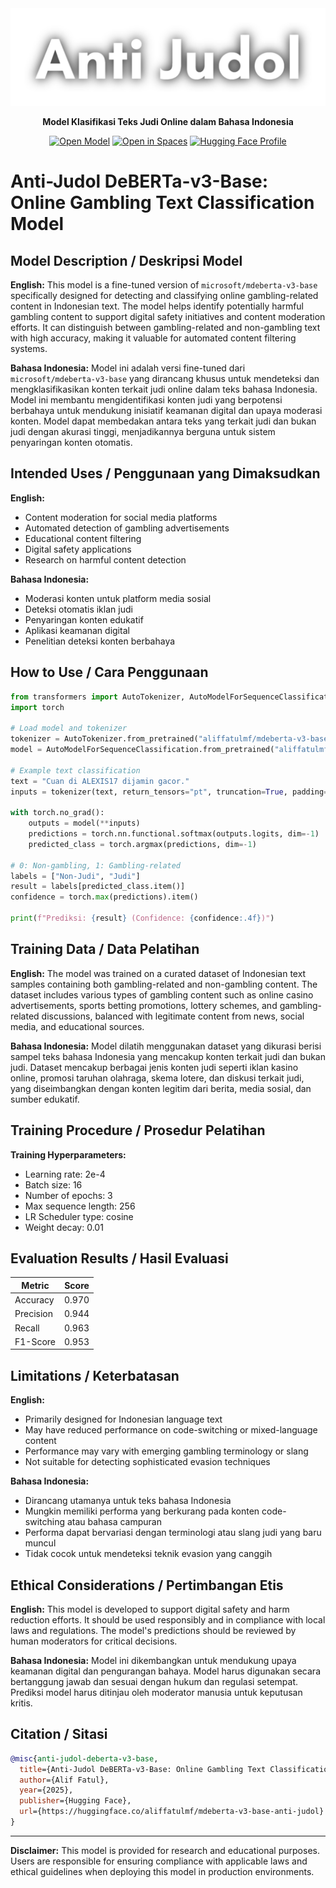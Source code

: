 <div align="center">

<img src="imgs/anti_judol.png" alt="Anti Judol Cover" width="600px">

**Model Klasifikasi Teks Judi Online dalam Bahasa Indonesia**

[![Open Model](https://huggingface.co/datasets/huggingface/badges/resolve/main/model-on-hf-md.svg)](https://huggingface.co/aliffatulmf/mdeberta-v3-base-anti-judol)
[![Open in Spaces](https://huggingface.co/datasets/huggingface/badges/resolve/main/open-in-hf-spaces-md.svg)](https://huggingface.co/spaces/aliffatulmf/judol-comment-classification)
[![Hugging Face Profile](https://huggingface.co/datasets/huggingface/badges/resolve/main/follow-me-on-HF-md.svg)](https://huggingface.co/aliffatulmf)

</div>

# Anti-Judol DeBERTa-v3-Base: Online Gambling Text Classification Model

## Model Description / Deskripsi Model

**English:**
This model is a fine-tuned version of `microsoft/mdeberta-v3-base` specifically designed for detecting and classifying online gambling-related content in Indonesian text. The model helps identify potentially harmful gambling content to support digital safety initiatives and content moderation efforts. It can distinguish between gambling-related and non-gambling text with high accuracy, making it valuable for automated content filtering systems.

**Bahasa Indonesia:**
Model ini adalah versi fine-tuned dari `microsoft/mdeberta-v3-base` yang dirancang khusus untuk mendeteksi dan mengklasifikasikan konten terkait judi online dalam teks bahasa Indonesia. Model ini membantu mengidentifikasi konten judi yang berpotensi berbahaya untuk mendukung inisiatif keamanan digital dan upaya moderasi konten. Model dapat membedakan antara teks yang terkait judi dan bukan judi dengan akurasi tinggi, menjadikannya berguna untuk sistem penyaringan konten otomatis.

## Intended Uses / Penggunaan yang Dimaksudkan

**English:**
- Content moderation for social media platforms
- Automated detection of gambling advertisements
- Educational content filtering
- Digital safety applications
- Research on harmful content detection

**Bahasa Indonesia:**
- Moderasi konten untuk platform media sosial
- Deteksi otomatis iklan judi
- Penyaringan konten edukatif
- Aplikasi keamanan digital
- Penelitian deteksi konten berbahaya

## How to Use / Cara Penggunaan

```python
from transformers import AutoTokenizer, AutoModelForSequenceClassification
import torch

# Load model and tokenizer
tokenizer = AutoTokenizer.from_pretrained("aliffatulmf/mdeberta-v3-base-anti-judol")
model = AutoModelForSequenceClassification.from_pretrained("aliffatulmf/mdeberta-v3-base-anti-judol")

# Example text classification
text = "Cuan di ALEXIS17 dijamin gacor."
inputs = tokenizer(text, return_tensors="pt", truncation=True, padding=True, max_length=256)

with torch.no_grad():
    outputs = model(**inputs)
    predictions = torch.nn.functional.softmax(outputs.logits, dim=-1)
    predicted_class = torch.argmax(predictions, dim=-1)

# 0: Non-gambling, 1: Gambling-related
labels = ["Non-Judi", "Judi"]
result = labels[predicted_class.item()]
confidence = torch.max(predictions).item()

print(f"Prediksi: {result} (Confidence: {confidence:.4f})")
```

## Training Data / Data Pelatihan

**English:**
The model was trained on a curated dataset of Indonesian text samples containing both gambling-related and non-gambling content. The dataset includes various types of gambling content such as online casino advertisements, sports betting promotions, lottery schemes, and gambling-related discussions, balanced with legitimate content from news, social media, and educational sources.

**Bahasa Indonesia:**
Model dilatih menggunakan dataset yang dikurasi berisi sampel teks bahasa Indonesia yang mencakup konten terkait judi dan bukan judi. Dataset mencakup berbagai jenis konten judi seperti iklan kasino online, promosi taruhan olahraga, skema lotere, dan diskusi terkait judi, yang diseimbangkan dengan konten legitim dari berita, media sosial, dan sumber edukatif.

## Training Procedure / Prosedur Pelatihan

**Training Hyperparameters:**
- Learning rate: 2e-4
- Batch size: 16
- Number of epochs: 3
- Max sequence length: 256
- LR Scheduler type: cosine
- Weight decay: 0.01

## Evaluation Results / Hasil Evaluasi

| Metric    | Score |
| --------- | ----- |
| Accuracy  | 0.970 |
| Precision | 0.944 |
| Recall    | 0.963 |
| F1-Score  | 0.953 |

## Limitations / Keterbatasan

**English:**
- Primarily designed for Indonesian language text
- May have reduced performance on code-switching or mixed-language content
- Performance may vary with emerging gambling terminology or slang
- Not suitable for detecting sophisticated evasion techniques

**Bahasa Indonesia:**
- Dirancang utamanya untuk teks bahasa Indonesia
- Mungkin memiliki performa yang berkurang pada konten code-switching atau bahasa campuran
- Performa dapat bervariasi dengan terminologi atau slang judi yang baru muncul
- Tidak cocok untuk mendeteksi teknik evasion yang canggih

## Ethical Considerations / Pertimbangan Etis

**English:**
This model is developed to support digital safety and harm reduction efforts. It should be used responsibly and in compliance with local laws and regulations. The model's predictions should be reviewed by human moderators for critical decisions.

**Bahasa Indonesia:**
Model ini dikembangkan untuk mendukung upaya keamanan digital dan pengurangan bahaya. Model harus digunakan secara bertanggung jawab dan sesuai dengan hukum dan regulasi setempat. Prediksi model harus ditinjau oleh moderator manusia untuk keputusan kritis.

## Citation / Sitasi

```bibtex
@misc{anti-judol-deberta-v3-base,
  title={Anti-Judol DeBERTa-v3-Base: Online Gambling Text Classification for Indonesian},
  author={Alif Fatul},
  year={2025},
  publisher={Hugging Face},
  url={https://huggingface.co/aliffatulmf/mdeberta-v3-base-anti-judol}
}
```

---

**Disclaimer:** This model is provided for research and educational purposes. Users are responsible for ensuring compliance with applicable laws and ethical guidelines when deploying this model in production environments.
